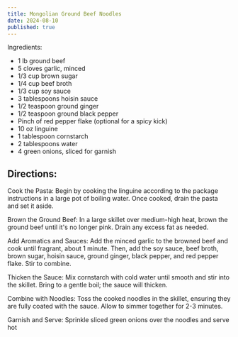 ```yaml
---
title: Mongolian Ground Beef Noodles
date: 2024-08-10
published: true
---
```




Ingredients:
* 1 lb ground beef
* 5 cloves garlic, minced
* 1/3 cup brown sugar
* 1/4 cup beef broth
* 1/3 cup soy sauce
* 3 tablespoons hoisin sauce
* 1/2 teaspoon ground ginger
* 1/2 teaspoon ground black pepper
* Pinch of red pepper flake (optional for a spicy kick)
* 10 oz linguine
* 1 tablespoon cornstarch
* 2 tablespoons water
* 4 green onions, sliced for garnish

## Directions:

Cook the Pasta: Begin by cooking the linguine according to the package instructions in a large pot of boiling water. Once cooked, drain the pasta and set it aside.

Brown the Ground Beef: In a large skillet over medium-high heat, brown the ground beef until it's no longer pink. Drain any excess fat as needed.

Add Aromatics and Sauces: Add the minced garlic to the browned beef and cook until fragrant, about 1 minute. Then, add the soy sauce, beef broth, brown sugar, hoisin sauce, ground ginger, black pepper, and red pepper flake. Stir to combine.

Thicken the Sauce: Mix cornstarch with cold water until smooth and stir into the skillet. Bring to a gentle boil; the sauce will thicken.

Combine with Noodles: Toss the cooked noodles in the skillet, ensuring they are fully coated with the sauce. Allow to simmer together for 2-3 minutes.

Garnish and Serve: Sprinkle sliced green onions over the noodles and serve hot
